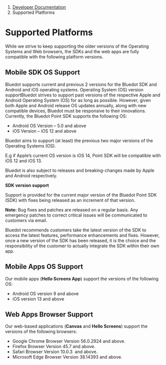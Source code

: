 1.  [Developer Documentation](https://docs.bluedot.io)
2.  Supported Platforms

Supported Platforms
===================

While we strive to keep supporting the older versions of the Operating Systems and Web browsers, the SDKs and the web apps are fully compatible with the following platform versions.

Mobile SDK OS Support
---------------------

Bluedot supports current and previous 2 versions for the Bluedot SDK and Android and iOS operating systems. Operating System (OS) version supportBluedot strives to support past versions of the respective Apple and Android Operating System (OS) for as long as possible. However, given both Apple and Android release OS updates annually, along with new compatible devices, Bluedot must be responsive to their innovations. Currently, the Bluedot Point SDK supports the following OS:

*   Android OS Version – 5.0 and above
*   iOS Version – iOS 12 and above

Bluedot aims to support (at least) the previous two major versions of the Operating Systems (OS). 

E.g if Apple’s current OS version is iOS 14, Point SDK will be compatible with iOS 12 and iOS 13.

Bluedot is also subject to releases and breaking-changes made by Apple and Android respectively.

**SDK version support**

Support is provided for the current major version of the Bluedot Point SDK (SDK) with fixes being released as an increment of that version.

**Note:** Bug fixes and patches are released on a regular basis. Any emergency patches to correct critical issues will be communicated to customers via email.

Bluedot recommends customers take the latest version of the SDK to access the latest features, performance enhancements and fixes. However, once a new version of the SDK has been released, it is the choice and the responsibility of the customer to actually integrate the SDK within their own app.

Mobile Apps OS Support
----------------------

Our mobile apps (**Hello Screens App**) support the versions of the following OS:

*   Android OS version 9 and above
*   iOS version 13 and above

Web Apps Browser Support
------------------------

Our web-based applications (**Canvas** and **Hello Screens**) support the versions of the following browsers:

*   Google Chrome Browser Version 56.0.2924 and above.
*   Firefox Browser Version 45.7 and above.
*   Safari Browser Version 10.0.3  and above.
*   Microsoft Edge Browser Version 38.14393 and above.